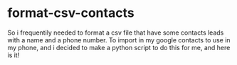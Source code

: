 # format-csv-contacts
So i frequentily needed to format a csv file that have some contacts leads with a name and a phone number.
To import in my google contacts to use in my phone, and i decided to make a python script to do this for me, and here is it! 
